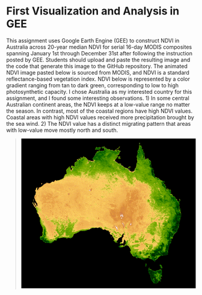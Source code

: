 # First Visualization and Analysis in GEE
This assignment uses Google Earth Engine (GEE) to construct NDVI in Australia across 20-year median NDVI for serial 16-day MODIS composites spanning January 1st through December 31st after following the instruction posted by GEE. Students should upload and paste the resulting image and the code that generate this image to the GitHub repository. The animated NDVI image pasted below is sourced from MODIS, and NDVI is a standard reflectance-based vegetation index. NDVI below is represented by a color gradient ranging from tan to dark green, corresponding to low to high photosynthetic capacity. I chose Australia as my interested country for this assignment, and I found some interesting observations. 1) In some central Australian continent areas, the NDVI keeps at a low-value range no matter the season. In contrast, most of the coastal regions have high NDVI values. Coastal areas with high NDVI values received more precipitation brought by the sea wind. 2) The NDVI value has a distinct migrating pattern that areas with low-value move mostly north and south. 

> ![Australia_NDVI](images/Australia_NDVI.gif)



